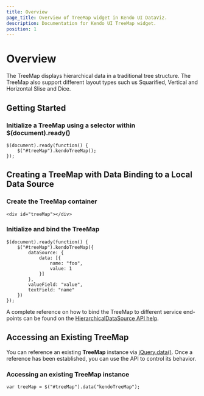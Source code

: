 ```yaml
---
title: Overview
page_title: Overview of TreeMap widget in Kendo UI DataViz.
description: Documentation for Kendo UI TreeMap widget.
position: 1
---
```


# Overview

The TreeMap displays hierarchical data in a traditional tree structure. The TreeMap also support different layout types such us Squarified, Vertical and Horizontal Slise and Dice.

## Getting Started

### Initialize a TreeMap using a selector within $(document).ready()

    $(document).ready(function() {
        $("#treeMap").kendoTreeMap();
    });

## Creating a TreeMap with Data Binding to a Local Data Source

### Create the TreeMap container

    <div id="treeMap"></div>

### Initialize and bind the TreeMap

    $(document).ready(function() {
        $("#treeMap").kendoTreeMap({
            dataSource: {
                data: [{
                    name: "foo",
                    value: 1
                }]
            },
            valueField: "value",
            textField: "name"
        })
    });

A complete reference on how to bind the TreeMap to different service end-points can be found
on the [HierarchicalDataSource API help](/api/framework/hierarchicaldatasource).

## Accessing an Existing TreeMap

You can reference an existing **TreeMap** instance via
[jQuery.data()](http://api.jquery.com/jQuery.data/). Once a reference has been established, you can
use the API to control its behavior.

### Accessing an existing TreeMap instance

    var treeMap = $("#treeMap").data("kendoTreeMap");
